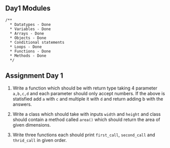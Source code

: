 ## Day1 Modules

````
/**
  * Datatypes - Done
  * Variables - Done
  * Arrays - Done
  * Objects - Done
  * Conditional statements
  * Loops - Done
  * Functions - Done
  * Methods - Done
  */
````

## Assignment Day 1

1. Write a function which should be with return type taking 4 parameter `a,b,c,d` and each parameter should only accept numbers. If the above is statisfied add `a` with `c` and multiple it with `d` and return adding b with the answers. 

2. Write a class which should take with inputs `width` and `height` and class should contain a method called `area()` which should return the area of given dimensions.

3. Write three functions each should print `first_call`, `second_call` and `thrid_call` in given order.


 

